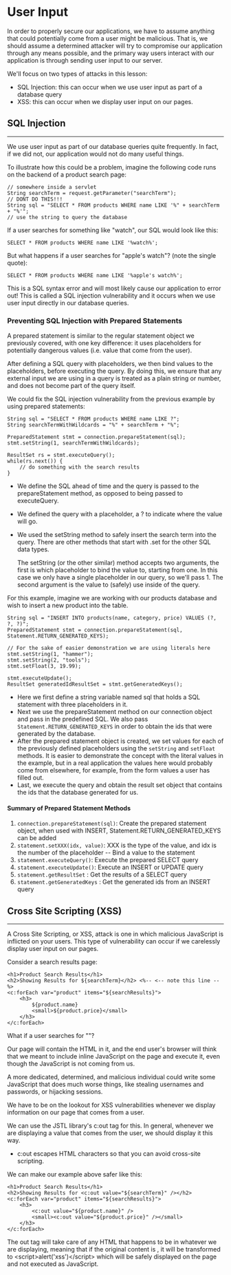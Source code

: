 # User Input
In order to properly secure our applications, we have to assume anything that could potentially come from a user might be malicious. That is, we should assume a determined attacker will try to compromise our application through any means possible, and the primary way users interact with our application is through sending user input to our server.

We'll focus on two types of attacks in this lesson:

- SQL Injection: this can occur when we use user input as part of a database query
- XSS: this can occur when we display user input on our pages.

## SQL Injection
<hr>
We use user input as part of our database queries quite frequently. In fact, if we did not, our application would not do many useful things.

To illustrate how this could be a problem, imagine the following code runs on the backend of a product search page:

    // somewhere inside a servlet
    String searchTerm = request.getParameter("searchTerm");
    // DONT DO THIS!!!
    String sql = "SELECT * FROM products WHERE name LIKE '%" + searchTerm + "%'";
    // use the string to query the database
If a user searches for something like "watch", our SQL would look like this:
    
    SELECT * FROM products WHERE name LIKE '%watch%';

But what happens if a user searches for "apple's watch"? (note the single quote):

    SELECT * FROM products WHERE name LIKE '%apple's watch%';
This is a SQL syntax error and will most likely cause our application to error out! This is called a SQL injection vulnerability and it occurs when we use user input directly in our database queries.

### Preventing SQL Injection with Prepared Statements
A prepared statement is similar to the regular statement object we previously covered, with one key difference: it uses placeholders for potentially dangerous values (i.e. value that come from the user).

After defining a SQL query with placeholders, we then bind values to the placeholders, before executing the query. By doing this, we ensure that any external input we are using in a query is treated as a plain string or number, and does not become part of the query itself.

We could fix the SQL injection vulnerability from the previous example by using prepared statements:

    String sql = "SELECT * FROM products WHERE name LIKE ?";
    String searchTermWithWildcards = "%" + searchTerm + "%";
    
    PreparedStatement stmt = connection.prepareStatement(sql);
    stmt.setString(1, searchTermWithWildcards);
    
    ResultSet rs = stmt.executeQuery();
    while(rs.next()) {
        // do something with the search results
    }
- We define the SQL ahead of time and the query is passed to the prepareStatement method, as opposed to being passed to executeQuery.
- We defined the query with a placeholder, a ? to indicate where the value will go.
- We used the setString method to safely insert the search term into the query. There are other methods that start with .set for the other SQL data types.

  
    The setString (or the other similar) method accepts two arguments, the first is which placeholder to bind the value to, 
    starting from one. In this case we only have a single placeholder in our query, so we'll pass 1. The second argument 
    is the value to (safely) use inside of the query.

For this example, imagine we are working with our products database and wish to insert a new product into the table.

    String sql = "INSERT INTO products(name, category, price) VALUES (?, ?, ?)";
    PreparedStatement stmt = connection.prepareStatement(sql, Statement.RETURN_GENERATED_KEYS);

    // For the sake of easier demonstration we are using literals here
    stmt.setString(1, "hammer");
    stmt.setString(2, "tools");
    stmt.setFloat(3, 19.99);
    
    stmt.executeUpdate();
    ResultSet generatedIdResultSet = stmt.getGeneratedKeys();
- Here we first define a string variable named sql that holds a SQL statement with three placeholders in it. 
- Next we use the prepareStatement method on our connection object and pass in the predefined SQL. We also pass `Statement.RETURN_GENERATED_KEYS` in order to obtain the ids that were generated by the database.
- After the prepared statement object is created, we set values for each of the previously defined placeholders using the `setString` and `setFloat` methods. It is easier to demonstrate the concept with the literal values in the example, but in a real application the values here would probably come from elsewhere, for example, from the form values a user has filled out.
- Last, we execute the query and obtain the result set object that contains the ids that the database generated for us.

#### Summary of Prepared Statement Methods
1. `connection.prepareStatement(sql)`: Create the prepared statement object, when used with INSERT, Statement.RETURN_GENERATED_KEYS can be added
2. `statement.setXXX(idx, value)`: XXX is the type of the value, and idx is the number of the placeholder -- Bind a value to the statement
3. `statement.executeQuery()`: Execute the prepared SELECT query
4. `statement.executeUpdate()`: Execute an INSERT or UPDATE query
5. `statement.getResultSet` : Get the results of a SELECT query
6. `statement.getGeneratedKeys` : Get the generated ids from an INSERT query

## Cross Site Scripting (XSS)
<hr>
A Cross Site Scripting, or XSS, attack is one in which malicious JavaScript is inflicted on your users. This type of vulnerability can occur if we carelessly display user input on our pages.

Consider a search results page:

    <h1>Product Search Results</h1>
    <h2>Showing Results for ${searchTerm}</h2> <%-- <-- note this line --%>
    <c:forEach var="product" items="${searchResults}">
        <h3>
            ${product.name}
            <small>${product.price}</small>
        </h3>
    </c:forEach>
What if a user searches for "<script>alert('xss!')</script>"?

Our page will contain the HTML <script>alert('xss!')</script> in it, and the end user's browser will think that we meant to include inline JavaScript on the page and execute it, even though the JavaScript is not coming from us.

A more dedicated, determined, and malicious individual could write some JavaScript that does much worse things, like stealing usernames and passwords, or hijacking sessions.

We have to be on the lookout for XSS vulnerabilities whenever we display information on our page that comes from a user.

We can use the JSTL library's c:out tag for this. In general, whenever we are displaying a value that comes from the user, we should display it this way.
- c:out escapes HTML characters so that you can avoid cross-site scripting.

We can make our example above safer like this:

    <h1>Product Search Results</h1>
    <h2>Showing Results for <c:out value="${searchTerm}" /></h2>
    <c:forEach var="product" items="${searchResults}">
        <h3>
            <c:out value="${product.name}" />
            <small><c:out value="${product.price}" /></small>
        </h3>
    </c:forEach>
The out tag will take care of any HTML that happens to be in whatever we are displaying, meaning that if the original content is <script>alert('xss')</script>, it will be transformed to &lt;script&gt;alert('xss')&lt;/script&gt; which will be safely displayed on the page and not executed as JavaScript.